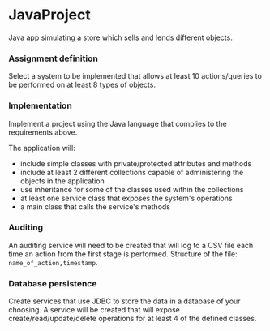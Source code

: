 # JavaProject
Java app simulating a store which sells and lends different objects.

### Assignment definition

Select a system to be implemented that allows at least 10 actions/queries to be performed on at least 8 types of objects.

### Implementation 

Implement a project using the Java language that complies to the requirements above. 

The application will:

* include simple classes with private/protected attributes and methods
* include at least 2 different collections capable of administering the objects in the application
* use inheritance for some of the classes used within the collections
* at least one service class that exposes the system's operations 
* a main class that calls the service's methods 

### Auditing

An auditing service will need to be created that will log to a CSV file each time an action from the first stage is performed. Structure of the file: `name_of_action,timestamp`.

### Database persistence

Create services that use JDBC to store the data in a database of your choosing.
A service will be created that will expose create/read/update/delete operations for at least 4 of the defined classes.
